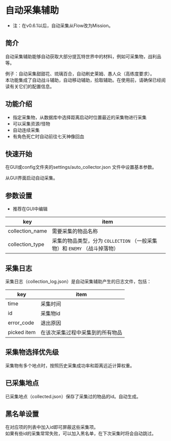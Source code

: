 # 自动采集辅助

- 注：在v0.6.1以后，自动采集从Flow改为Mission。

## 简介

自动采集辅助能够自动获取大部分提瓦特世界中的材料，例如可采集物，战利品等。

例子：自动采集甜甜花、琉璃百合，自动刷史莱姆、愚人众（高练度要求）。\
本功能集成了自动战斗辅助，自动移动辅助，拾取辅助。在使用前，请确保已经阅读有关它们的配置信息。

## 功能介绍

- 指定采集物，从数据库中选择距离启动时位置最近的采集物进行采集
- 可以采集资源/怪物
- 自动连续采集
- 有角色死亡时自动前往七天神像回血

## 快速开始

在GUI或config文件夹的settings/auto_collector.json 文件中设置基本参数。

从GUI界面启动自动采集。

## 参数设置

- 推荐在GUI中编辑

| key             | item                                             |
| --------------- | ------------------------------------------------ |
| collection_name | 需要采集的物品名称                                        |
| collection_type | 采集的物品类型，分为 `COLLECTION` （一般采集物）和 `ENEMY` （战斗掉落物） |

## 采集日志

采集日志（collection_log.json）是自动采集辅助产生的日志文件，包括：

| key         | item             |
| ----------- | ---------------- |
| time        | 采集时间             |
| id          | 采集物id            |
| error_code  | 退出原因             |
| picked item | 在该次采集过程中采集到的所有物品 |

## 采集物选择优先级

采集物有多个地点时，按照历史采集成功率和距离远近计算权重。

## 已采集地点

已采集地点（collected.json）保存了采集过的物品的id。自动生成。

## 黑名单设置

在对应项的列表中加入id即可屏蔽这些采集项。\
如果有些id的采集常常失败，可以加入黑名单，在下次采集时将会自动跳过。

